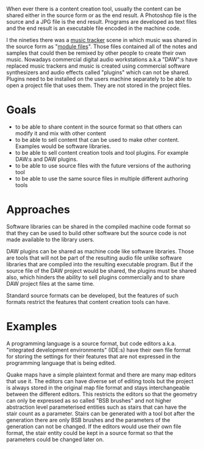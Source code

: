 When ever there is a content creation tool, usually the content can be shared either in the source form or as the end result. A Photoshop file is the source and a JPG file is the end result. Programs are developed as text files and the end result is an executable file encoded in the machine code.

I the nineties there was a [music tracker](https://en.wikipedia.org/wiki/Music_tracker) scene in which music was shared in the source form as "[module files](https://en.wikipedia.org/wiki/Module_file)". Those files contained all of the notes and samples that could then be remixed by other people to create their own music. Nowadays commercial digital audio workstations a.k.a "DAW":s have replaced music trackers and music is created using commercial software synthesizers and audio effects called "plugins" which can not be shared. Plugins need to be installed on the users machine separately to be able to open a project file that uses them. They are not stored in the project files. 

# Goals
- to be able to share content in the source format so that others can modify it and mix with other content
- to be able to sell content that can be used to make other content. Examples would be software libraries.
- to be able to sell content creation tools and tool plugins. For example DAW:s and DAW plugins.
- to be able to use source files with the future versions of the authoring tool
- to be able to use the same source files in multiple different authoring tools
# Approaches
Software libraries can be shared in the compiled machine code format so that they can be used to build other software but the source code is not made available to the library users.

DAW plugins can be shared as machine code like software libraries. Those are tools that will not be part of the resulting audio file unlike software libraries that are compiled into the resulting executable program. But if the source file of the DAW project would be shared, the plugins must be shared also, which hinders the ability to sell plugins commercially and to share DAW project files at the same time.

Standard source formats can be developed, but the features of such formats restrict the features that content creation tools can have.
# Examples
A programming language is a source format, but code editors a.k.a. "integrated development environments" (IDE:s) have their own file format for storing the settings for their features that are not expressed in the programming language that is being edited.

Quake maps have a simple plaintext format and there are many map editors that use it. The editors can have diverse set of editing tools but the project is always stored in the original map file format and stays interchangeable between the different editors. This restricts the editors so that the geometry can only be expressed as so called "BSB brushes" and not higher abstraction level parameterised entities such as stairs that can have the stair count as a parameter. Stairs can be generated with a tool bot after the generation there are only BSB brushes and the parameters of the generation can not be changed. If the editors would use their own file format, the stair entity could be kept in a source format so that the parameters could be changed later on.
